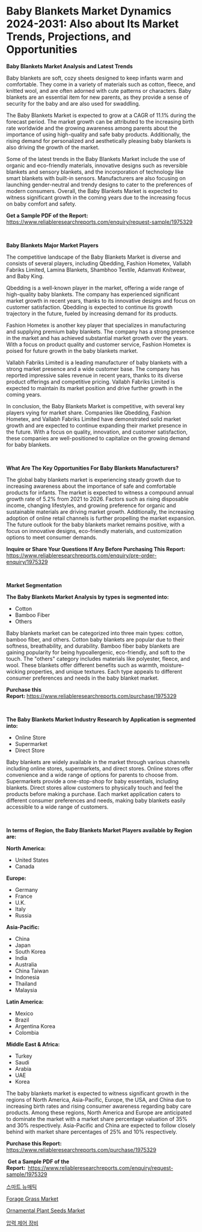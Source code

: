 <p><h1>Baby Blankets Market Dynamics 2024-2031: Also about Its Market Trends, Projections, and Opportunities</h1></p><p><strong>Baby Blankets Market Analysis and Latest Trends</strong></p>
<p><p>Baby blankets are soft, cozy sheets designed to keep infants warm and comfortable. They come in a variety of materials such as cotton, fleece, and knitted wool, and are often adorned with cute patterns or characters. Baby blankets are an essential item for new parents, as they provide a sense of security for the baby and are also used for swaddling.</p><p>The Baby Blankets Market is expected to grow at a CAGR of 11.1% during the forecast period. The market growth can be attributed to the increasing birth rate worldwide and the growing awareness among parents about the importance of using high-quality and safe baby products. Additionally, the rising demand for personalized and aesthetically pleasing baby blankets is also driving the growth of the market.</p><p>Some of the latest trends in the Baby Blankets Market include the use of organic and eco-friendly materials, innovative designs such as reversible blankets and sensory blankets, and the incorporation of technology like smart blankets with built-in sensors. Manufacturers are also focusing on launching gender-neutral and trendy designs to cater to the preferences of modern consumers. Overall, the Baby Blankets Market is expected to witness significant growth in the coming years due to the increasing focus on baby comfort and safety.</p></p>
<p><strong>Get a Sample PDF of the Report:&nbsp;</strong> <a href="https://www.reliableresearchreports.com/enquiry/request-sample/1975329">https://www.reliableresearchreports.com/enquiry/request-sample/1975329</a></p>
<p>&nbsp;</p>
<p><strong>Baby Blankets Major Market Players</strong></p>
<p><p>The competitive landscape of the Baby Blankets Market is diverse and consists of several players, including Qbedding, Fashion Hometex, Vallabh Fabriks Limited, Lamina Blankets, Shambhoo Textile, Adamvati Knitwear, and Baby King. </p><p>Qbedding is a well-known player in the market, offering a wide range of high-quality baby blankets. The company has experienced significant market growth in recent years, thanks to its innovative designs and focus on customer satisfaction. Qbedding is expected to continue its growth trajectory in the future, fueled by increasing demand for its products.</p><p>Fashion Hometex is another key player that specializes in manufacturing and supplying premium baby blankets. The company has a strong presence in the market and has achieved substantial market growth over the years. With a focus on product quality and customer service, Fashion Hometex is poised for future growth in the baby blankets market.</p><p>Vallabh Fabriks Limited is a leading manufacturer of baby blankets with a strong market presence and a wide customer base. The company has reported impressive sales revenue in recent years, thanks to its diverse product offerings and competitive pricing. Vallabh Fabriks Limited is expected to maintain its market position and drive further growth in the coming years.</p><p>In conclusion, the Baby Blankets Market is competitive, with several key players vying for market share. Companies like Qbedding, Fashion Hometex, and Vallabh Fabriks Limited have demonstrated solid market growth and are expected to continue expanding their market presence in the future. With a focus on quality, innovation, and customer satisfaction, these companies are well-positioned to capitalize on the growing demand for baby blankets.</p></p>
<p>&nbsp;</p>
<p><strong>What Are The Key Opportunities For Baby Blankets Manufacturers?</strong></p>
<p><p>The global baby blankets market is experiencing steady growth due to increasing awareness about the importance of safe and comfortable products for infants. The market is expected to witness a compound annual growth rate of 5.2% from 2021 to 2026. Factors such as rising disposable income, changing lifestyles, and growing preference for organic and sustainable materials are driving market growth. Additionally, the increasing adoption of online retail channels is further propelling the market expansion. The future outlook for the baby blankets market remains positive, with a focus on innovative designs, eco-friendly materials, and customization options to meet consumer demands.</p></p>
<p><strong>Inquire or Share Your Questions If Any Before Purchasing This Report:</strong> <a href="https://www.reliableresearchreports.com/enquiry/pre-order-enquiry/1975329">https://www.reliableresearchreports.com/enquiry/pre-order-enquiry/1975329</a></p>
<p>&nbsp;</p>
<p><strong>Market Segmentation</strong></p>
<p><strong>The Baby Blankets Market Analysis by types is segmented into:</strong></p>
<p><ul><li>Cotton</li><li>Bamboo Fiber</li><li>Others</li></ul></p>
<p><p>Baby blankets market can be categorized into three main types: cotton, bamboo fiber, and others. Cotton baby blankets are popular due to their softness, breathability, and durability. Bamboo fiber baby blankets are gaining popularity for being hypoallergenic, eco-friendly, and soft to the touch. The "others" category includes materials like polyester, fleece, and wool. These blankets offer different benefits such as warmth, moisture-wicking properties, and unique textures. Each type appeals to different consumer preferences and needs in the baby blanket market.</p></p>
<p><strong>Purchase this Report:&nbsp;</strong><a href="https://www.reliableresearchreports.com/purchase/1975329">https://www.reliableresearchreports.com/purchase/1975329</a></p>
<p>&nbsp;</p>
<p><strong>The Baby Blankets Market Industry Research by Application is segmented into:</strong></p>
<p><ul><li>Online Store</li><li>Supermarket</li><li>Direct Store</li></ul></p>
<p><p>Baby blankets are widely available in the market through various channels including online stores, supermarkets, and direct stores. Online stores offer convenience and a wide range of options for parents to choose from. Supermarkets provide a one-stop-shop for baby essentials, including blankets. Direct stores allow customers to physically touch and feel the products before making a purchase. Each market application caters to different consumer preferences and needs, making baby blankets easily accessible to a wide range of customers.</p></p>
<p>&nbsp;</p>
<p><strong>In terms of Region, the Baby Blankets Market Players available by Region are:</strong></p>
<p>
    <p> <strong> North America: </strong>
        <ul>
            <li>United States</li>
            <li>Canada</li>
        </ul>
        </p> 
    <p> <strong> Europe: </strong>
        <ul>
            <li>Germany</li>
            <li>France</li>
            <li>U.K.</li>
            <li>Italy</li>
            <li>Russia</li>
        </ul>
        </p> 
    <p> <strong> Asia-Pacific: </strong>
        <ul>
            <li>China</li>
            <li>Japan</li>
            <li>South Korea</li>
            <li>India</li>
            <li>Australia</li>
            <li>China Taiwan</li>
            <li>Indonesia</li>
            <li>Thailand</li>
            <li>Malaysia</li>
        </ul>
        </p> 
    <p> <strong> Latin America: </strong>
        <ul>
            <li>Mexico</li>
            <li>Brazil</li>
            <li>Argentina Korea</li>
            <li>Colombia</li>
        </ul>
        </p> 
    <p> <strong> Middle East & Africa: </strong>
        <ul>
            <li>Turkey</li>
            <li>Saudi</li>
            <li>Arabia</li>
            <li>UAE</li>
            <li>Korea</li>
        </ul>
    </p>
    </p>
<p><p>The baby blankets market is expected to witness significant growth in the regions of North America, Asia-Pacific, Europe, the USA, and China due to increasing birth rates and rising consumer awareness regarding baby care products. Among these regions, North America and Europe are anticipated to dominate the market with a market share percentage valuation of 35% and 30% respectively. Asia-Pacific and China are expected to follow closely behind with market share percentages of 25% and 10% respectively.</p></p>
<p><strong>Purchase this Report: </strong><a href="https://www.reliableresearchreports.com/purchase/1975329">https://www.reliableresearchreports.com/purchase/1975329</a></p>
<p>&nbsp;<strong>Get a Sample PDF of the Report:&nbsp;&nbsp;</strong><a href="https://www.reliableresearchreports.com/enquiry/request-sample/1975329">https://www.reliableresearchreports.com/enquiry/request-sample/1975329</a></p>
<p><strong></strong></p>
<p><p><a href="https://github.com/ZacharyScthmitt4465/Market-Research-Report-List-1/blob/main/74980247694.md">스마트 뉴매틱</a></p><p><a href="https://issuu.com/reportprime-2/docs/forage-grass-market-size-2030.pptx">Forage Grass Market</a></p><p><a href="https://issuu.com/reportprime-2/docs/ornamental-plant-seeds-market-size-2030.pptx">Ornamental Plant Seeds Market</a></p><p><a href="https://github.com/lkwggful07722/Market-Research-Report-List-1/blob/main/31057387693.md">압력 제어 장비</a></p></p>